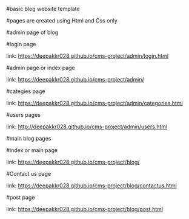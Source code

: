 #basic blog website template 

#pages are created using Html and Css only 

#admin page of blog

#login page 

link:  https://deepakkr028.github.io/cms-project/admin/login.html

#admin page or index page 

link: https://deepakkr028.github.io/cms-project/admin/

#categies page

link: https://deepakkr028.github.io/cms-project/admin/categories.html

#users pages 

link:  http://deepakkr028.github.io/cms-project/admin/users.html

#main blog pages 

#index or main page 

link: https://deepakkr028.github.io/cms-project/blog/

#Contact us page 

link: https://deepakkr028.github.io/cms-project/blog/contactus.html

#post page 

link: https://deepakkr028.github.io/cms-project/blog/post.html



